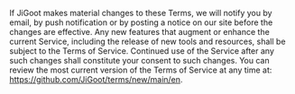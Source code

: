 If JiGoot makes material changes to these Terms, we will notify you by email, by push notification or by posting a notice on our site before the changes are effective. 
Any new features that augment or enhance the current Service, including the release of new tools and resources, shall be subject to the Terms of Service. 
Continued use of the Service after any such changes shall constitute your consent to such changes. 
You can review the most current version of the Terms of Service at any time at: https://github.com/JiGoot/terms/new/main/en.
